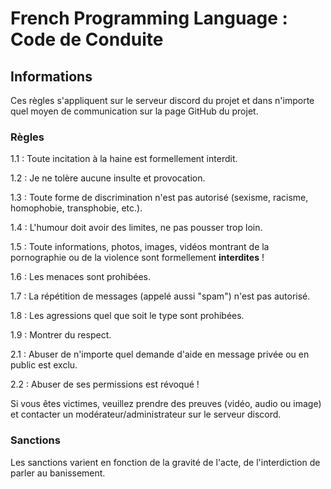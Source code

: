 # French Programming Language : Code de Conduite

## Informations

Ces règles s'appliquent sur le serveur discord du projet et dans n'importe quel moyen de communication sur la page GitHub du projet.

### Règles

1.1 : Toute incitation à la haine est formellement interdit.

1.2 : Je ne tolère aucune insulte et provocation.

1.3 : Toute forme de discrimination n'est pas autorisé (sexisme, racisme, homophobie, transphobie, etc.).

1.4 : L'humour doit avoir des limites, ne pas pousser trop loin.

1.5 : Toute informations, photos, images, vidéos montrant de la pornographie ou de la violence sont formellement **interdites** !

1.6 : Les menaces sont prohibées.

1.7 : La répétition de messages (appelé aussi "spam") n'est pas autorisé.

1.8 : Les agressions quel que soit le type sont prohibées.

1.9 : Montrer du respect.

2.1 : Abuser de n'importe quel demande d'aide en message privée ou en public est exclu.

2.2 : Abuser de ses permissions est révoqué !

Si vous êtes victimes, veuillez prendre des preuves (vidéo, audio ou image) et contacter un modérateur/administrateur sur le serveur discord.

### Sanctions

Les sanctions varient en fonction de la gravité de l'acte, de l'interdiction de parler au banissement.